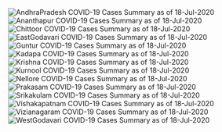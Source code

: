 
<img src="https://deepuhub.github.io/COVID-19/GraphsGenerated/18-Jul-2020/Last24Hrs_AndhraPradesh_18-Jul-2020.jpg" alt="AndhraPradesh COVID-19 Cases Summary as of 18-Jul-2020">
 <br>
<img src="https://deepuhub.github.io/COVID-19/GraphsGenerated/18-Jul-2020/Last24Hrs_Ananthapur_18-Jul-2020.jpg" alt="Ananthapur COVID-19 Cases Summary as of 18-Jul-2020">
 <br>
<img src="https://deepuhub.github.io/COVID-19/GraphsGenerated/18-Jul-2020/Last24Hrs_Chittoor_18-Jul-2020.jpg" alt="Chittoor COVID-19 Cases Summary as of 18-Jul-2020">
 <br>
<img src="https://deepuhub.github.io/COVID-19/GraphsGenerated/18-Jul-2020/Last24Hrs_EastGodavari_18-Jul-2020.jpg" alt="EastGodavari COVID-19 Cases Summary as of 18-Jul-2020">
 <br>
<img src="https://deepuhub.github.io/COVID-19/GraphsGenerated/18-Jul-2020/Last24Hrs_Guntur_18-Jul-2020.jpg" alt="Guntur COVID-19 Cases Summary as of 18-Jul-2020">
 <br>
<img src="https://deepuhub.github.io/COVID-19/GraphsGenerated/18-Jul-2020/Last24Hrs_Kadapa_18-Jul-2020.jpg" alt="Kadapa COVID-19 Cases Summary as of 18-Jul-2020">
 <br>
<img src="https://deepuhub.github.io/COVID-19/GraphsGenerated/18-Jul-2020/Last24Hrs_Krishna_18-Jul-2020.jpg" alt="Krishna COVID-19 Cases Summary as of 18-Jul-2020">
 <br>
<img src="https://deepuhub.github.io/COVID-19/GraphsGenerated/18-Jul-2020/Last24Hrs_Kurnool_18-Jul-2020.jpg" alt="Kurnool COVID-19 Cases Summary as of 18-Jul-2020">
 <br>
<img src="https://deepuhub.github.io/COVID-19/GraphsGenerated/18-Jul-2020/Last24Hrs_Nellore_18-Jul-2020.jpg" alt="Nellore COVID-19 Cases Summary as of 18-Jul-2020">
 <br>
<img src="https://deepuhub.github.io/COVID-19/GraphsGenerated/18-Jul-2020/Last24Hrs_Prakasam_18-Jul-2020.jpg" alt="Prakasam COVID-19 Cases Summary as of 18-Jul-2020">
 <br>
<img src="https://deepuhub.github.io/COVID-19/GraphsGenerated/18-Jul-2020/Last24Hrs_Srikakulam_18-Jul-2020.jpg" alt="Srikakulam COVID-19 Cases Summary as of 18-Jul-2020">
 <br>
<img src="https://deepuhub.github.io/COVID-19/GraphsGenerated/18-Jul-2020/Last24Hrs_Vishakapatnam_18-Jul-2020.jpg" alt="Vishakapatnam COVID-19 Cases Summary as of 18-Jul-2020">
 <br>
<img src="https://deepuhub.github.io/COVID-19/GraphsGenerated/18-Jul-2020/Last24Hrs_Vizianagaram_18-Jul-2020.jpg" alt="Vizianagaram COVID-19 Cases Summary as of 18-Jul-2020">
 <br>
<img src="https://deepuhub.github.io/COVID-19/GraphsGenerated/18-Jul-2020/Last24Hrs_WestGodavari_18-Jul-2020.jpg" alt="WestGodavari COVID-19 Cases Summary as of 18-Jul-2020">
 <br> 